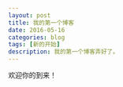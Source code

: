 ```yaml
---
layout: post
title: 我的第一个博客
date: 2016-05-16
categories: blog
tags: [新的开始]
description: 我的第一个博客弄好了。
---
```


欢迎你的到来！









